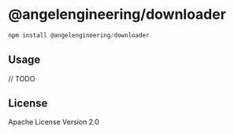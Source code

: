 # @angelengineering/downloader

```javascript
npm install @angelengineering/downloader
```

## Usage

// TODO

## License

Apache License Version 2.0
